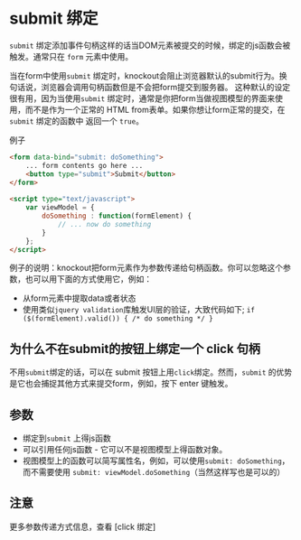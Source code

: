 # submit 绑定

```submit``` 绑定添加事件句柄这样的话当DOM元素被提交的时候，绑定的js函数会被触发。通常只在 ```form``` 元素中使用。

当在form中使用```submit``` 绑定时，knockout会阻止浏览器默认的submit行为。换句话说，浏览器会调用句柄函数但是不会把form提交到服务器。 这种默认的设定很有用，因为当使用```submit``` 绑定时，通常是你把form当做视图模型的界面来使用，而不是作为一个正常的 HTML from表单。如果你想让form正常的提交，在```submit``` 绑定的函数中 返回一个 ```true```。

例子

```html
<form data-bind="submit: doSomething">
    ... form contents go here ...
    <button type="submit">Submit</button>
</form>
 
<script type="text/javascript">
    var viewModel = {
        doSomething : function(formElement) {
            // ... now do something
        }
    };
</script>
```

例子的说明：knockout把form元素作为参数传递给句柄函数。你可以忽略这个参数，也可以用下面的方式使用它，例如：

 + 从form元素中提取data或者状态
 + 使用类似```jquery validation```库触发UI层的验证，大致代码如下; ```if ($(formElement).valid()) { /* do something */ }```

## 为什么不在submit的按钮上绑定一个 click 句柄

不用```submit```绑定的话，可以在 submit 按钮上用```click```绑定。然而，```submit``` 的优势是它也会捕捉其他方式来提交form，例如，按下 enter 键触发。

## 参数

 + 绑定到```submit``` 上得js函数
 + 可以引用任何js函数 - 它可以不是视图模型上得函数对象。
 + 视图模型上的函数可以简写属性名，例如，可以使用```submit: doSomething```，而不需要使用 ```submit: viewModel.doSomething```（当然这样写也是可以的）

 ## 注意

 更多参数传递方式信息，查看 [click 绑定]

 











